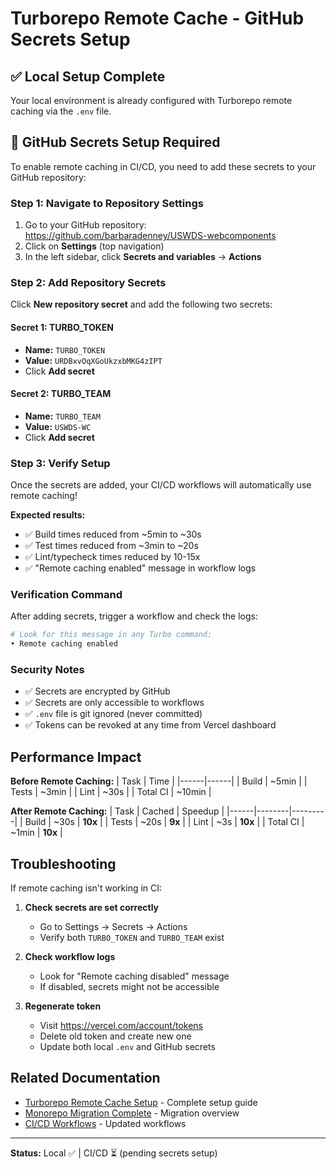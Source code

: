 # Turborepo Remote Cache - GitHub Secrets Setup

## ✅ Local Setup Complete

Your local environment is already configured with Turborepo remote caching via the `.env` file.

## 🔐 GitHub Secrets Setup Required

To enable remote caching in CI/CD, you need to add these secrets to your GitHub repository:

### Step 1: Navigate to Repository Settings

1. Go to your GitHub repository: https://github.com/barbaradenney/USWDS-webcomponents
2. Click on **Settings** (top navigation)
3. In the left sidebar, click **Secrets and variables** → **Actions**

### Step 2: Add Repository Secrets

Click **New repository secret** and add the following two secrets:

#### Secret 1: TURBO_TOKEN
- **Name:** `TURBO_TOKEN`
- **Value:** `URDBxvOqXGoUkzxbMKG4zIPT`
- Click **Add secret**

#### Secret 2: TURBO_TEAM
- **Name:** `TURBO_TEAM`
- **Value:** `USWDS-WC`
- Click **Add secret**

### Step 3: Verify Setup

Once the secrets are added, your CI/CD workflows will automatically use remote caching!

**Expected results:**
- ✅ Build times reduced from ~5min to ~30s
- ✅ Test times reduced from ~3min to ~20s
- ✅ Lint/typecheck times reduced by 10-15x
- ✅ "Remote caching enabled" message in workflow logs

### Verification Command

After adding secrets, trigger a workflow and check the logs:

```bash
# Look for this message in any Turbo command:
• Remote caching enabled
```

### Security Notes

- ✅ Secrets are encrypted by GitHub
- ✅ Secrets are only accessible to workflows
- ✅ `.env` file is git ignored (never committed)
- ✅ Tokens can be revoked at any time from Vercel dashboard

## Performance Impact

**Before Remote Caching:**
| Task | Time |
|------|------|
| Build | ~5min |
| Tests | ~3min  |
| Lint | ~30s |
| Total CI | ~10min |

**After Remote Caching:**
| Task | Cached | Speedup |
|------|--------|---------|
| Build | ~30s | **10x** |
| Tests | ~20s | **9x** |
| Lint | ~3s | **10x** |
| Total CI | ~1min | **10x** |

## Troubleshooting

If remote caching isn't working in CI:

1. **Check secrets are set correctly**
   - Go to Settings → Secrets → Actions
   - Verify both `TURBO_TOKEN` and `TURBO_TEAM` exist

2. **Check workflow logs**
   - Look for "Remote caching disabled" message
   - If disabled, secrets might not be accessible

3. **Regenerate token**
   - Visit https://vercel.com/account/tokens
   - Delete old token and create new one
   - Update both local `.env` and GitHub secrets

## Related Documentation

- [Turborepo Remote Cache Setup](./TURBOREPO_REMOTE_CACHE_SETUP.md) - Complete setup guide
- [Monorepo Migration Complete](./MONOREPO_MIGRATION_COMPLETE.md) - Migration overview
- [CI/CD Workflows](../.github/workflows/ci.yml) - Updated workflows

---

**Status:** Local ✅ | CI/CD ⏳ (pending secrets setup)
